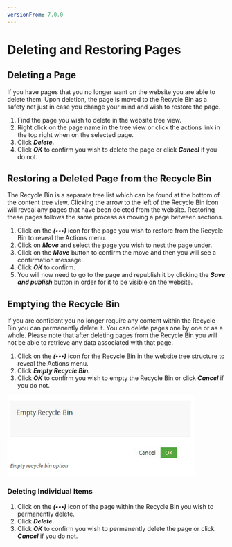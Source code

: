 ```yaml
---
versionFrom: 7.0.0
---
```


# Deleting and Restoring Pages

## Deleting a Page

If you have pages that you no longer want on the website you are able to delete them. Upon deletion, the page is moved to the Recycle Bin as a safety net just in case you change your mind and wish to restore the page.

1. Find the page you wish to delete in the website tree view.
2. Right click on the page name in the tree view or click the actions link in the top right when on the selected page.
3. Click ***Delete.***
4. Click ***OK*** to confirm you wish to delete the page or click ***Cancel*** if you do not.

## Restoring a Deleted Page from the Recycle Bin

The Recycle Bin is a separate tree list which can be found at the bottom of the content tree view. Clicking the arrow to the left of the Recycle Bin icon will reveal any pages that have been deleted from the website. Restoring these pages follows the same process as moving a page between sections.

1. Click on the ***(•••)*** icon for the page you wish to restore from the Recycle Bin to reveal the Actions menu.
2. Click on ***Move*** and select the page you wish to nest the page under.
3. Click on the ***Move*** button to confirm the move and then you will see a confirmation message.
4. Click ***OK*** to confirm.
5. You will now need to go to the page and republish it by clicking the ***Save and publish*** button in order for it to be visible on the website.

## Emptying the Recycle Bin

If you are confident you no longer require any content within the Recycle Bin you can permanently delete it. You can delete pages one by one or as a whole. Please note that after deleting pages from the Recycle Bin you will not be able to retrieve any data associated with that page.

1. Click on the ***(•••)*** icon for the Recycle Bin in the website tree structure to reveal the Actions menu.
2. Click ***Empty Recycle Bin.***
3. Click ***OK*** to confirm you wish to empty the Recycle Bin or click ***Cancel*** if you do not.

![recycleBin.jpg](images/recycleBin.jpg)

### Deleting Individual Items

1. Click on the ***(•••)*** icon of the page within the Recycle Bin you wish to permanently delete.
2. Click ***Delete.***
3. Click ***OK*** to confirm you wish to permanently delete the page or click ***Cancel*** if you do not.
